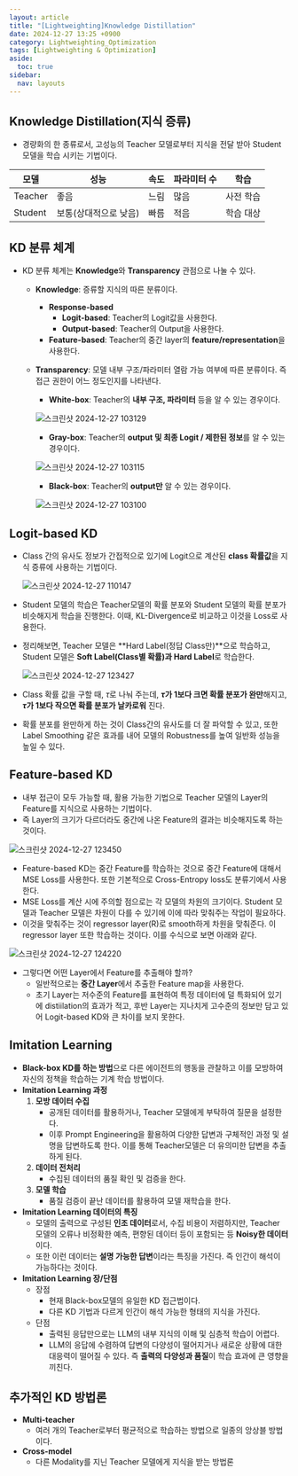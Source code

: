 ```yaml
---
layout: article
title: "[Lightweighting]Knowledge Distillation"
date: 2024-12-27 13:25 +0900
category: Lightweighting_Optimization
tags: [Lightweighting & Optimization]
aside:
  toc: true
sidebar:
  nav: layouts
---
```

## Knowledge Distillation(지식 증류)

- 경량화의 한 종류로서, 고성능의 Teacher 모델로부터 지식을 전달 받아 Student 모델을 학습 시키는 기법이다.

| **모델** | **성능** | **속도** | **파라미터 수** | **학습** |
| --- | --- | --- | --- | --- |
| Teacher | 좋음 | 느림 | 많음 | 사전 학습 |
| Student | 보통(상대적으로 낮음) | 빠름 | 적음 | 학습 대상 |

## KD 분류 체계

- KD 분류 체계는 **Knowledge**와 **Transparency** 관점으로 나눌 수 있다.
    - **Knowledge**: 증류할 지식의 따른 분류이다.
        - **Response-based**
            - **Logit-based**: Teacher의 Logit값을 사용한다.
            - **Output-based**: Teacher의 Output을 사용한다.
        - **Feature-based**: Teacher의 중간 layer의 **feature/representation**을 사용한다.
    - **Transparency**: 모델 내부 구조/파라미터 열람 가능 여부에 따른 분류이다. 즉 접근 권한이 어느 정도인지를 나타낸다.
        - **White-box**: Teacher의 **내부 구조, 파라미터** 등을 알 수 있는 경우이다.
        
        ![스크린샷 2024-12-27 103129](https://github.com/user-attachments/assets/63a7960e-ff07-4c25-87f7-d46393971801)
        
        - **Gray-box**: Teacher의 **output 및 최종 Logit / 제한된 정보**를 알 수 있는 경우이다.
        
        ![스크린샷 2024-12-27 103115](https://github.com/user-attachments/assets/9a384d46-37af-4d10-8056-71c4430c285c)

        - **Black-box**: Teacher의 **output만** 알 수 있는 경우이다.
        
        ![스크린샷 2024-12-27 103100](https://github.com/user-attachments/assets/4f5c52be-ad17-4a2d-b15f-c0a930bcb804)
        

## Logit-based KD

- Class 간의 유사도 정보가 간접적으로 있기에 Logit으로 계산된 **class 확률값**을 지식 증류에 사용하는 기법이다.
    
    ![스크린샷 2024-12-27 110147](https://github.com/user-attachments/assets/14c0c54f-60bf-4736-99cd-271f94e3a468)
    
- Student 모델의 학습은 Teacher모델의 확률 분포와 Student 모델의 확률 분포가 비슷해지게 학습을 진행한다. 이때, KL-Divergence로 비교하고 이것을 Loss로 사용한다.
- 정리해보면, Teacher 모델은 **Hard Label(정답 Class만)**으로 학습하고, Student 모델은 **Soft Label(Class별 확률)과 Hard Label**로 학습한다.
    
    ![스크린샷 2024-12-27 123427](https://github.com/user-attachments/assets/c70e05f4-ddcf-4f92-ad9f-d992258db4d2)
    
- Class 확률 값을 구할 때, $\tau$로 나눠 주는데, **$\tau$가 1보다 크면 확률 분포가 완만**해지고, **$\tau$가 1보다 작으면 확률 분포가 날카로워** 진다.
- 확률 분포를 완만하게 하는 것이 Class간의 유사도를 더 잘 파악할 수 있고, 또한 Label Smoothing 같은 효과를 내어 모델의 Robustness를 높여 일반화 성능을 높일 수 있다.

## Feature-based KD

- 내부 접근이 모두 가능할 때, 활용 가능한 기법으로 Teacher 모델의 Layer의 Feature를 지식으로 사용하는 기법이다.
- 즉 Layer의 크기가 다르더라도 중간에 나온 Feature의 결과는 비슷해지도록 하는 것이다.

![스크린샷 2024-12-27 123450](https://github.com/user-attachments/assets/825a154f-26dc-433b-9fd3-54b82318b484)

- Feature-based KD는 중간 Feature를 학습하는 것으로 중간 Feature에 대해서 MSE Loss를 사용한다. 또한 기본적으로 Cross-Entropy loss도 분류기에서 사용한다.
- MSE Loss를 계산 시에 주의할 점으로는 각 모델의 차원의 크기이다. Student 모델과 Teacher 모델은 차원이 다를 수 있기에 이에 따라 맞춰주는 작업이 필요하다.
- 이것을 맞춰주는 것이 regressor layer(R)로 smooth하게 차원을 맞춰준다. 이 regressor layer 또한 학습하는 것이다. 이를 수식으로 보면 아래와 같다.

![스크린샷 2024-12-27 124220](https://github.com/user-attachments/assets/c9b5229a-38e3-47c9-a508-8e6d83976cbf)

- 그렇다면 어떤 Layer에서 Feature를 추출해야 할까?
    - 일반적으로는 **중간 Layer**에서 추출한 Feature map을 사용한다.
    - 초기 Layer는 저수준의 Feature를 표현하여 특정 데이터에 덜 특화되어 있기에 distiilation의 효과가 적고, 후반 Layer는 지나치게 고수준의 정보만 담고 있어 Logit-based KD와 큰 차이를 보지 못한다.

## Imitation Learning

- **Black-box KD를 하는 방법**으로 다른 에이전트의 행동을 관찰하고 이를 모방하여 자신의 정책을 학습하는 기계 학습 방법이다.
- **Imitation Learning 과정**
    1. **모방 데이터 수집**
        - 공개된 데이터를 활용하거나, Teacher 모델에게 부탁하여 질문을 설정한다.
        - 이후 Prompt Engineering을 활용하여 다양한 답변과 구체적인 과정 및 설명을 답변하도록 한다. 이를 통해 Teacher모델은 더 유의미한 답변을 추출하게 된다.
    2. **데이터 전처리**
        - 수집된 데이터의 품질 확인 및 검증을 한다.
    3. **모델 학습**
        - 품질 검증이 끝난 데이터를 활용하여 모델 재학습을 한다.
- **Imitation Learning 데이터의 특징**
    - 모델의 출력으로 구성된 **인조 데이터**로서, 수집 비용이 저렴하지만, Teacher 모델의 오류나 비정확한 예측, 편향된 데이터 등이 포함되는 등 **Noisy한 데이터**이다.
    - 또한 이런 데이터는 **설명 가능한 답변**이라는 특징을 가진다. 즉 인간이 해석이 가능하다는 것이다.
- **Imitation Learning 장/단점**
    - 장점
        - 현재 Black-box모델의 유일한 KD 접근법이다.
        - 다른 KD 기법과 다르게 인간이 해석 가능한 형태의 지식을 가진다.
    - 단점
        - 출력된 응답만으로는 LLM의 내부 지식의 이해 및 심층적 학습이 어렵다.
        - LLM의 응답에 수렴하여 답변의 다양성이 떨어지거나 새로운 상황에 대한 대응력이 떨어질 수 있다. 즉 **출력의 다양성과 품질**이 학습 효과에 큰 영향을 끼친다.

## 추가적인 KD 방법론

- **Multi-teacher**
    - 여러 개의 Teacher로부터 평균적으로 학습하는 방법으로 일종의 앙상블 방법이다.
- **Cross-model**
    - 다른 Modality를 지닌 Teacher 모델에게 지식을 받는 방법론

